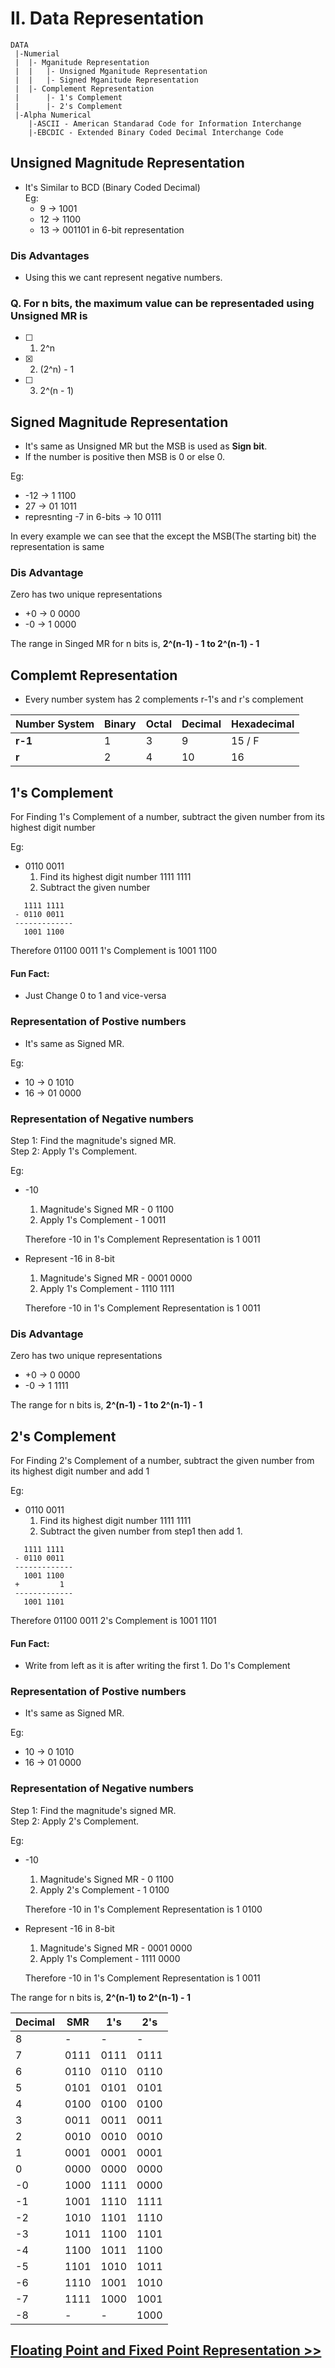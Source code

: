 # II. Data Representation
```
DATA
 |-Numerial
 |  |- Mganitude Representation
 |  |   |- Unsigned Mganitude Representation
 |  |   |- Signed Mganitude Representation
 |  |- Complement Representation
 |      |- 1's Complement
 |      |- 2's Complement
 |-Alpha Numerical
    |-ASCII - American Standarad Code for Information Interchange
    |-EBCDIC - Extended Binary Coded Decimal Interchange Code
```
## Unsigned Magnitude Representation

- It's Similar to BCD (Binary Coded Decimal)                                   
Eg:
  - 9 ->  1001
  - 12 -> 1100
  - 13 -> 001101 in 6-bit representation

### Dis Advantages
- Using this we cant represent negative numbers.

### Q. For n bits, the maximum value can be representaded using Unsigned MR is 

- [ ] 1. 2^n
- [X] 2. (2^n) - 1
- [ ] 3. 2^(n - 1)

## Signed Magnitude Representation
- It's same as Unsigned MR but the MSB is used as **Sign bit**.
- If the number is positive then MSB is 0 or else 0.

Eg:
  - -12 -> 1 1100
  - 27  -> 01 1011
  - represnting -7 in 6-bits -> 10 0111

In every example we can see that the except the MSB(The starting bit) the representation is same

### Dis Advantage
Zero has two unique representations 

- +0 -> 0 0000
- -0 -> 1 0000

The range in Singed MR for n bits is, **2^(n-1) - 1 to 2^(n-1) - 1**

## Complemt Representation
- Every number system has 2 complements r-1's and r's complement

| Number System | Binary| Octal | Decimal | Hexadecimal |
|---------------|-------|-------|---------|-------------|
| **r-1**       | 1     | 3     | 9       | 15 / F      |
| **r**         | 2     | 4     | 10      | 16          |

## 1's Complement

For Finding 1's Complement of a number, subtract the given number from its highest digit number

Eg:
- 0110 0011
  1. Find its highest digit number 1111 1111
  2. Subtract the given number
```    
   1111 1111
 - 0110 0011
 -------------
   1001 1100
```
Therefore 01100 0011 1's Complement is 1001 1100
#### Fun Fact:
- Just Change 0 to 1 and vice-versa

### Representation of Postive numbers
- It's same as Signed MR.

Eg:
- 10 -> 0 1010
- 16 -> 01 0000

### Representation of Negative numbers
Step 1: Find the magnitude's signed MR.  
Step 2: Apply 1's Complement.

Eg:
- -10
  1. Magnitude's Signed MR - 0 1100
  2. Apply 1's Complement  - 1 0011
  
  Therefore -10 in 1's Complement Representation is 1 0011

- Represent -16 in 8-bit
  1. Magnitude's Signed MR - 0001 0000
  2. Apply 1's Complement  - 1110 1111
  
  Therefore -10 in 1's Complement Representation is 1 0011

### Dis Advantage
Zero has two unique representations 

- +0 -> 0 0000
- -0 -> 1 1111

The range for n bits is, **2^(n-1) - 1 to 2^(n-1) - 1**

## 2's Complement

For Finding 2's Complement of a number, subtract the given number from its highest digit number and add 1

Eg:
- 0110 0011
  1. Find its highest digit number 1111 1111
  2. Subtract the given number from step1 then add 1.
```    
   1111 1111
 - 0110 0011
 -------------
   1001 1100
 +         1
 -------------
   1001 1101
```

Therefore 01100 0011 2's Complement is 1001 1101
#### Fun Fact:
- Write from left as it is after writing the first 1. Do 1's Complement

### Representation of Postive numbers
- It's same as Signed MR.

Eg:
- 10 -> 0 1010
- 16 -> 01 0000

### Representation of Negative numbers
Step 1: Find the magnitude's signed MR.  
Step 2: Apply 2's Complement.

Eg:
- -10
  1. Magnitude's Signed MR - 0 1100
  2. Apply 2's Complement  - 1 0100
  
  Therefore -10 in 1's Complement Representation is 1 0100

- Represent -16 in 8-bit
  1. Magnitude's Signed MR - 0001 0000
  2. Apply 1's Complement  - 1111 0000
  
  Therefore -10 in 1's Complement Representation is 1 0011

The range for n bits is, **2^(n-1) to 2^(n-1) - 1**

| Decimal |  SMR  |  1's  |  2's  |
|---------|-------|-------|-------|
|    8    | -     | -     | -     |
|    7    | 0111  | 0111  | 0111  |
|    6    | 0110  | 0110  | 0110  |
|    5    | 0101  | 0101  | 0101  |
|    4    | 0100  | 0100  | 0100  |
|    3    | 0011  | 0011  | 0011  |
|    2    | 0010  | 0010  | 0010  |
|    1    | 0001  | 0001  | 0001  |
|    0    | 0000  | 0000  | 0000  |
|   -0    | 1000  | 1111  | 0000  |
|   -1    | 1001  | 1110  | 1111  |
|   -2    | 1010  | 1101  | 1110  |
|   -3    | 1011  | 1100  | 1101  |
|   -4    | 1100  | 1011  | 1100  |
|   -5    | 1101  | 1010  | 1011  |
|   -6    | 1110  | 1001  | 1010  |
|   -7    | 1111  | 1000  | 1001  |
|   -8    |   -   |   -   | 1000  |

## [Floating Point and Fixed Point Representation >>](floating.md)